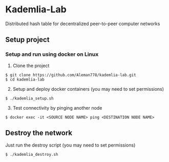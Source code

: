 # Kademlia-Lab
Distributed hash table for decentralized peer-to-peer computer networks

## Setup project

### Setup and run using docker on Linux
1. Clone the project
```
$ git clone https://github.com/Aleman778/kademlia-lab.git
$ cd kademlia-lab
```
2. Setup and deploy docker containers (you may need to set permissions)
```
$ ./kademlia_setup.sh
```
3. Test connectivity by pinging another node
```
$ docker exec -it <SOURCE NODE NAME> ping <DESTINATION NODE NAME>
```

## Destroy the network
Just run the destroy script (you may need to set permissions)
```
$ ./kademlia_destroy.sh
```
